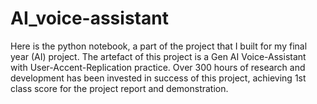 # AI_voice-assistant
Here is the python notebook, a part of the project that I built for my final year (AI) project. The artefact of this project is a Gen AI Voice-Assistant with User-Accent-Replication practice. Over 300 hours of research and development has been invested in success of this project, achieving 1st class score for the project report and demonstration.
